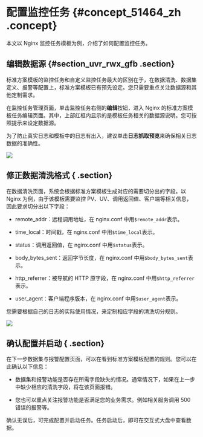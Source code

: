 # 配置监控任务 {#concept_51464_zh .concept}

本文以 Nginx 监控任务模板为例，介绍了如何配置监控任务。

## 编辑数据源 {#section_uvr_rwx_gfb .section}

标准方案模板的监控任务和自定义监控任务最大的区别在于，在数据清洗、数据集定义、报警等配置上，标准方案模板已有预先设定。您只需要重点关注数据源和其他定制需求。

在监控任务管理页面，单击监控任务右侧的**编辑**按钮，进入 Nginx 的标准方案模板任务编辑页面。其中，上部红框内显示的是模板任务相关的数据源说明。您可按照提示来设定数据源。

为了防止真实日志和模板中的日志有出入，建议单击**日志抓取预览**来确保相关日志数据的准确性。

![](http://static-aliyun-doc.oss-cn-hangzhou.aliyuncs.com/assets/img/152312/155496242044082_zh-CN.png) 

## 修正数据清洗格式 { .section}

在数据清洗页面，系统会根据标准方案模板生成对应的需要切分出的字段。以 Nginx 为例，由于该模板需要监控 PV、UV、调用返回值、客户端等相关信息，因此要求切分出以下字段：

-   remote\_addr：远程调用地址，在 nginx.conf 中用`$remote_addr`表示。

-   time\_local：时间戳，在 nginx.conf 中用`$time_local`表示。

-   status：调用返回值，在 nginx.conf 中用`$status`表示。

-   body\_bytes\_sent：返回字节长度，在 nginx.conf 中用`$body_bytes_sent`表示。

-   http\_referrer：被导航的 HTTP 原字段，在 nginx.conf 中用`$http_referrer`表示。

-   user\_agent：客户端程序版本，在 nginx.conf 中用`$user_agent`表示。


您需要根据自己的日志的实际使用情况，来定制相应字段的清洗切分规则。

![](http://static-aliyun-doc.oss-cn-hangzhou.aliyuncs.com/assets/img/152312/155496242044084_zh-CN.png) 

## 确认配置并启动 { .section}

在下一步数据集与报警配置页面，可以在看到标准方案模板配置的规则。您可以在此确认以下信息：

-   数据集和报警功能是否存在所需字段缺失的情况。通常情况下，如果在上一步中缺少相应的清洗字段，将在该页面报错。

-   您也可以重点关注报警功能是否满足您的业务需求。例如相关服务调用 500 错误的报警等。


确认无误后，可完成配置并启动任务。任务启动后，即可在交互式大盘中查看数据。

